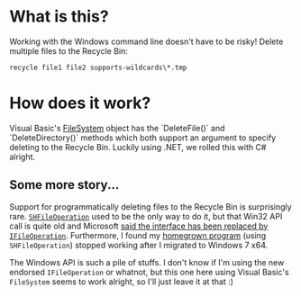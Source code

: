 # What is this?

Working with the Windows command line doesn't have to be risky! Delete multiple files to the Recycle Bin:

    recycle file1 file2 supports-wildcards\*.tmp

# How does it work?

Visual Basic's [FileSystem](http://msdn.microsoft.com/en-us/library/0b485hf7(VS.80).aspx) object has the `DeleteFile()` and `DeleteDirectory()` methods which both support an argument to specify deleting to the Recycle Bin. Luckily using .NET, we rolled this with C# alright.

## Some more story...

Support for programmatically deleting files to the Recycle Bin is surprisingly rare. [`SHFileOperation`](http://msdn.microsoft.com/en-us/library/bb762164(VS.85).aspx) used to be the only way to do it, but that Win32 API call is quite old and Microsoft [said the interface has been replaced by `IFileOperation`](http://msdn.microsoft.com/en-us/library/bb775771(VS.85).aspx). Furthermore, I found my [homegrown program](http://kizzx2.com/blog/index.php/2008/09/27/windows-delete-to-recycle-bin-from-the-command-line/) (using `SHFileOperation`) stopped working after I migrated to Windows 7 x64.

The Windows API is such a pile of stuffs. I don't know if I'm using the new endorsed `IFileOperation` or whatnot, but this one here using Visual Basic's `FileSystem` seems to work alright, so I'll just leave it at that :)
